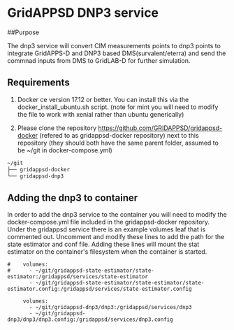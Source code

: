 # GridAPPSD DNP3 service

##Purpose

The dnp3 service will convert CIM measurements points to dnp3 points to integrate GridAPPS-D and DNP3 based DMS(survalent/eterra) and send the commnad inputs from DMS to GridLAB-D for further simulation.

## Requirements

1. Docker ce version 17.12 or better.  You can install this via the docker_install_ubuntu.sh script.  (note for mint you will need to modify the file to work with xenial rather than ubuntu generically)

2. Please clone the repository <https://github.com/GRIDAPPSD/gridappsd-docker> (refered to as gridappsd-docker repository) next to this repository (they should both have the same parent folder, assumed to be ~/git in docker-compose.yml)

```` bash
~/git
├── gridappsd-docker
└── gridappsd-dnp3	
````

## Adding the dnp3 to container

In order to add the dnp3 service to the container you will need to modify the docker-compose.yml file included in the gridappsd-docker repository.  Under the gridappsd service there is an example volumes leaf that is commented out.  Uncomment and modify these lines to add the path for the state estimator and conf file.  Adding these lines will mount the stat estimator on the container's filesystem when the container is started.

````
#    volumes:
#      - ~/git/gridappsd-state-estimator/state-estimator:/gridappsd/services/state-estimator
       - ~/git/gridappsd-state-estimator/state-estimator/state-estimator.config:/gridappsd/services/state-estimator.config

     volumes:
       - ~/git/gridappsd-dnp3/dnp3:/gridappsd/services/dnp3
       - ~/git/gridappsd-dnp3/dnp3/dnp3.config:/gridappsd/services/dnp3.config

````

